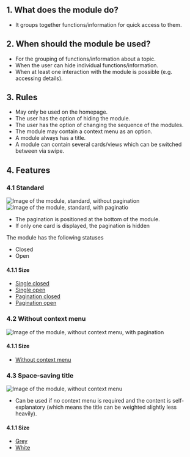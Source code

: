 ## 1. What does the module do? 
*   It groups together functions/information for quick access to them.  

## 2. When should the module be used? 
*   For the grouping of functions/information about a topic. 
*   When the user can hide individual functions/information. 
*   When at least one interaction with the module is possible (e.g. accessing details).

## 3. Rules 
*   May only be used on the homepage. 
*   The user has the option of hiding the module. 
*   The user has the option of changing the sequence of the modules. 
*   The module may contain a context menu as an option. 
*   A module always has a title. 
*   A module can contain several cards/views which can be switched between via swipe.

## 4. Features 
### 4.1 Standard
![Image of the module, standard, without pagination](https://raw.githubusercontent.com/sbb-design-systems/sbb-design-system/master/mobile/modules/modul/images/MM18_Single.png 'class: image')
![Image of the module, standard, with paginatio](https://raw.githubusercontent.com/sbb-design-systems/sbb-design-system/master/mobile/modules/modul/images/MM18_Pagination.png 'class: image')
*   The pagination is positioned at the bottom of the module. 
*   If only one card is displayed, the pagination is hidden

The module has the following statuses 
* Closed
* Open
#### 4.1.1 Size 
*   [Single closed](https://sbb.invisionapp.com/d/main#/console/14051805/322943594/inspect)
*   [Single open](https://sbb.invisionapp.com/d/main#/console/14051805/322943595/inspect)
*   [Pagination closed](https://sbb.invisionapp.com/d/main#/console/14051805/322943594/inspect)
*   [Pagination open](https://sbb.invisionapp.com/d/main#/console/14051805/322943595/inspect)

### 4.2 Without context menu 
![Image of the module, without context menu, with pagination](https://raw.githubusercontent.com/sbb-design-systems/sbb-design-system/master/mobile/modules/modul/images/MM18_ohne_Header.png 'class: image')

#### 4.1.1 Size
*   [Without context menu](https://sbb.invisionapp.com/d/main#/console/14051805/322943593/inspect)
### 4.3 Space-saving title 
![Image of the module, without context menu](https://raw.githubusercontent.com/sbb-design-systems/sbb-design-system/master/mobile/modules/modul/images/MM18_Platzsparender_Titel.png 'class: image')

* Can be used if no context menu is required and the content is self-explanatory (which means the title can be weighted slightly less heavily). 
#### 4.1.1 Size
*   [Grey](https://sbb.invisionapp.com/d/main#/console/14051805/322943594/inspect)
*   [White](https://sbb.invisionapp.com/d/main#/console/14051805/322943595/inspect)